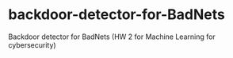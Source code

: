 # backdoor-detector-for-BadNets
Backdoor detector for BadNets (HW 2 for Machine Learning for cybersecurity)
